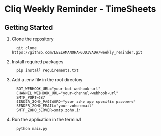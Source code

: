 # Cliq Weekly Reminder - TimeSheets

## Getting Started

1. Clone the repository
    ```
      git clone https://github.com/LEELAMANOHARGUDIVADA/weekly_reminder.git
   ```
2. Install required packages
    ```
      pip install requirements.txt
   ```
3. Add a .env file in the root directory
    ```
      BOT_WEBHOOK_URL="your-bot-webhook-url"
      CHANNEL_WEBHOOK_URL="your-channel-webhook-url"
      SMTP_PORT=587
      SENDER_ZOHO_PASSWORD="your-zoho-app-specific-password"
      SENDER_ZOHO_EMAIL="your-zoho-email"
      SMTP_ZOHO_SERVER=smtp.zoho.in
   ```
4. Run the application in the terminal
    ```
      python main.py
   ```